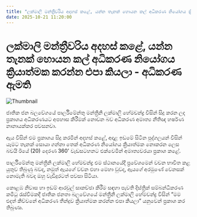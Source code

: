 ```yaml
---
title: "ලක්මාලි මන්ත්‍රීවරිය අදහස් කළේ, යන්න තැනක් හොයන කල් අධිකරණ නියෝගය ක්‍රියාත්මක කරන්න එපා කියලා - අධිකරණ ඇමති"
date: 2025-10-21 11:20:00
---
```


# ලක්මාලි මන්ත්‍රීවරිය අදහස් කළේ, යන්න තැනක් හොයන කල් අධිකරණ නියෝගය ක්‍රියාත්මක කරන්න එපා කියලා - අධිකරණ ඇමති

![Thumbnail](https://helakuru.sgp1.cdn.digitaloceanspaces.com/esana/images/lib/harshana-360-derana.jpg)

ජාතික ජන බලවේගයේ පාර්ලිමේන්තු මන්ත්‍රීනි ලක්මාලි හේමචන්ද්‍ර විසින් සිදු කරන ලද ප්‍රකාශය අධිකරණයට අපහාස කිරීමක් නොවන බව අධිකරණ අමාත්‍ය නීතිඥ හර්ෂණ නානායක්කර පවසනවා.

ඇය විසින් එම ප්‍රකාශය සිදු කරමින් අදහස් කළේ, අදාළ ඉඩමේ සිටින පුද්ගලයන් විසින් යෑමට තැනක් සොයා ගන්නා තෙක් අධිකරණ නියෝගය ක්‍රියාත්මක නොකරන ලෙස බවයි ඊයේ (20) දෙරණ 360' වැඩසටහනට එක්වෙමින් අමාත්‍යවරයා ප්‍රකාශ කළේ.

පාර්ලිමේන්තු මන්ත්‍රීනි ලක්මාලි හේමචන්ද්‍ර එම ස්ථානයේදී ප්‍රවේශමෙන් වචන භාවිත කළ යුතුව තිබුණු බවද, නමුත් ඇයගේ වචන එහා මෙහා වුවද, ඇයගේ අරමුණේ වෙනසක් නොමැති බවද ඔහු වැඩිදුරටත් පවසා සිටියා.

කොළඹ නිවාස හා ඉඩම් ආරවුල් සාකච්ඡා කිරීම සඳහා පැවති දිස්ත්‍රික් සම්බන්ධීකරණ කමිටු රැස්වීමකදී ජාතික ජනතා බලවේගයේ මන්ත්‍රීනි ලක්මාලි හේමචන්ද්‍ර විසින් “මම එදත් කිව්වනේ අධිකරණ තීන්දුව ක්‍රියාත්මක කරන්න එපා කියලා” යනුවෙන් ප්‍රකාශ කර තිබුණා.

